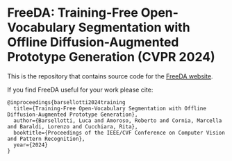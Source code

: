 # FreeDA: Training-Free Open-Vocabulary Segmentation with Offline Diffusion-Augmented Prototype Generation (CVPR 2024)

This is the repository that contains source code for the [FreeDA website](https://aimagelab.github.io/freeda/).

If you find FreeDA useful for your work please cite:
```
@inproceedings{barsellotti2024training
  title={Training-Free Open-Vocabulary Segmentation with Offline Diffusion-Augmented Prototype Generation},
  author={Barsellotti, Luca and Amoroso, Roberto and Cornia, Marcella and Baraldi, Lorenzo and Cucchiara, Rita},
  booktitle={Proceedings of the IEEE/CVF Conference on Computer Vision and Pattern Recognition},
  year={2024}
}
```
